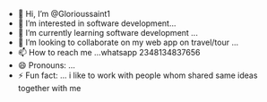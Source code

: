 - 👋 Hi, I’m @Glorioussaint1
- 👀 I’m interested in software development...
- 🌱 I’m currently learning software development ...
- 💞️ I’m looking to collaborate on my web app on travel/tour ...
- 📫 How to reach me ...whatsapp 2348134837656
- 😄 Pronouns: ...
- ⚡ Fun fact: ... i like to work with people whom shared same ideas together with me

<!---
Glorioussaint1/Glorioussaint1 is a ✨ special ✨ repository because its `README.md` (this file) appears on your GitHub profile.
You can click the Preview link to take a look at your changes.
--->
